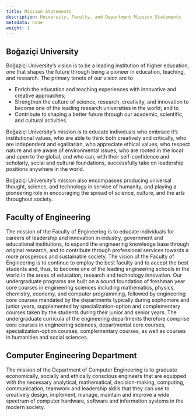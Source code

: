 ```yaml
---
title: Mission Statements
description: University, Faculty, and Department Mission Statements
metadata: none
weight: 1
---
```


## Boğaziçi University

Boğaziçi University’s vision is to be a leading institution of higher education,
one that shapes the future through being a pioneer in education, teaching, and
research. The primary tenets of our vision are to

- Enrich the education and teaching experiences with innovative and creative
  approaches;
- Strengthen the culture of science, research, creativity, and innovation to
  become one of the leading research universities in the world; and to
- Contribute to shaping a better future through our academic, scientific, and
  cultural activities.

Boğaziçi University’s mission is to educate individuals who embrace it’s
institutional values, who are able to think both creatively and critically, who
are independent and egalitarian, who appreciate ethical values, who respect
nature and are aware of environmental issues, who are rooted in the local and
open to the global, and who can, with their self-confidence and scholarly,
social and cultural foundations, successfully take on leadership positions
anywhere in the world.

Boğaziçi University’s mission also encompasses producing universal thought,
science, and technology in service of humanity, and playing a pioneering role in
encouraging the spread of science, culture, and the arts throughout society.

## Faculty of Engineering

The mission of the Faculty of Engineering is to educate individuals for careers
of leadership and innovation in industry, government and educational
institutions, to expand the engineering knowledge base through original
research, and to contribute through professional services towards a more
prosperous and sustainable society. The vision of the Faculty of Engineering is
to continue to employ the best faculty and to accept the best students and,
thus, to become one of the leading engineering schools in the world in the areas
of education, research and technology innovation. Our undergraduate programs are
built on a sound foundation of freshman year core courses in engineering
sciences including mathematics, physics, chemistry, economy, and computer
programming, followed by engineering core courses mandated by the departments
typically during sophomore and junior years, supplemented by
specialization-option and complementary courses taken by the students during
their junior and senior years. The undergraduate curricula of the engineering
departments therefore comprise core courses in engineering sciences,
departmental core courses, specialization-option courses, complementary courses,
as well as courses in humanities and social sciences.

## Computer Engineering Department

The mission of the Department of Computer Engineering is to graduate economically,
socially and ethically conscious engineers that are equipped with the necessary
analytical, mathematical, decision-making, computing, communication, teamwork
and leadership skills that they can use to creatively design, implement, manage,
maintain and improve a wide spectrum of computer hardware, software and
information systems in the modern society.
